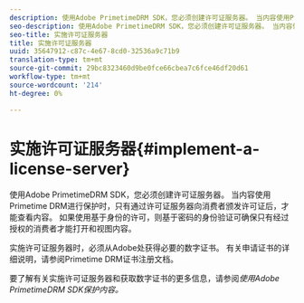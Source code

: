 ```yaml
---
description: 使用Adobe PrimetimeDRM SDK，您必须创建许可证服务器。 当内容使用Primetime DRM进行保护时，只有通过许可证服务器向消费者颁发许可证后，才能查看内容。 如果使用基于身份的许可，则基于密码的身份验证可确保只有经过授权的消费者才能打开和视图内容。
seo-description: 使用Adobe PrimetimeDRM SDK，您必须创建许可证服务器。 当内容使用Primetime DRM进行保护时，只有通过许可证服务器向消费者颁发许可证后，才能查看内容。 如果使用基于身份的许可，则基于密码的身份验证可确保只有经过授权的消费者才能打开和视图内容。
seo-title: 实施许可证服务器
title: 实施许可证服务器
uuid: 35647912-c87c-4e67-8cd0-32536a9c71b9
translation-type: tm+mt
source-git-commit: 29bc8323460d9be0fce66cbea7c6fce46df20d61
workflow-type: tm+mt
source-wordcount: '214'
ht-degree: 0%

---
```



# 实施许可证服务器{#implement-a-license-server}

使用Adobe PrimetimeDRM SDK，您必须创建许可证服务器。 当内容使用Primetime DRM进行保护时，只有通过许可证服务器向消费者颁发许可证后，才能查看内容。 如果使用基于身份的许可，则基于密码的身份验证可确保只有经过授权的消费者才能打开和视图内容。

实施许可证服务器时，必须从Adobe处获得必要的数字证书。 有关申请证书的详细说明，请参阅Primetime DRM证书注册文档。

要了解有关实施许可证服务器和获取数字证书的更多信息，请参阅*使用Adobe PrimetimeDRM SDK保护内容。*
